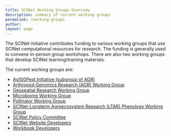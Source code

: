 ```yaml
---
title: SCINet Working Groups Overview
description: summary of current working groups
permalink: /working-groups
author: 
layout: page
---
```


The SCINet initiative contributes funding to various working groups that use SCINet computational resources for research. The funding is generally used to convene in-person group workshops. There are also two working groups that develop SCINet learning/training materials.


The current working groups are:
* [Ag100Pest Initiative (subgroup of AGR)](/working-groups/ag100pest)
* [Arthropod Genomics Research (AGR) Working Group](/working-groups/arthropods)
* [Geospatial Research Working Group](/working-groups/geospatial)
* [Microbiome Working Group](/working-groups/microbiome)
* [Pollinator Working Group](/working-groups/pollinator)
* [SCINet-Longterm Agroecosystem Research (LTAR) Phenology Working Group](/working-groups/LTARphenology)
* [SCINet Policy Committee](/working-groups/policy)
* [SCINet Website Developers](/working-groups/webdev)
* [Workbook Developers](/working-groups/workbooks)

